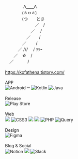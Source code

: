 

　　　　 Λ____Λ <br/>
　　　　(ㅎㅁㅎ) <br/>
　　　　(つ　　と彡 <br/>
　　　　　　　／　/ <br/>
　　　　　　／　 / <br/>
　　　　　／　　/ <br/>
　　　　／　　 / <br/>
　　　／ /// 　/ ﾂﾂｰ <br/>
　　／　☆　/ <br/>
　／　　 　/<br/>  
https://kofathena.tistory.com/
<br/>
<br/>
APP <br/>
![Android](https://img.shields.io/badge/Android-3DDC84?style=for-the-badge&logo=android&logoColor=white) :heavy_minus_sign:
![Kotlin](https://img.shields.io/badge/kotlin-%237F52FF.svg?style=for-the-badge&logo=kotlin&logoColor=white) ![Java](https://img.shields.io/badge/java-%23ED8B00.svg?style=for-the-badge&logo=openjdk&logoColor=white)
<br/> 
<br/>
Release <br/>
![Play Store](https://img.shields.io/badge/Google_Play-414141?style=for-the-badge&logo=google-play&logoColor=white)
<br/><br/>
Web <br/>
<img src="https://img.shields.io/badge/html5-E34F26?style=for-the-badge&logo=html5&logoColor=white"> 
![CSS3](https://img.shields.io/badge/css3-%231572B6.svg?style=for-the-badge&logo=css3&logoColor=white)
<img src="https://img.shields.io/badge/javascript-F7DF1E?style=for-the-badge&logo=javascript&logoColor=black"> 
<img src="https://img.shields.io/badge/bootstrap-7952B3?style=for-the-badge&logo=bootstrap&logoColor=white">
![PHP](https://img.shields.io/badge/php-%23777BB4.svg?style=for-the-badge&logo=php&logoColor=white)
![jQuery](https://img.shields.io/badge/jquery-%230769AD.svg?style=for-the-badge&logo=jquery&logoColor=white)
<br/> <br/>
Design  <br/>
![Figma](https://img.shields.io/badge/figma-%23F24E1E.svg?style=for-the-badge&logo=figma&logoColor=white)
<br/> <br/>
Blog & Social <br/>
![Notion](https://img.shields.io/badge/Notion-%23000000.svg?style=for-the-badge&logo=notion&logoColor=white)
<img src="https://img.shields.io/badge/Tistoty-000000?style=for-the-badge&logo=Tistoty&logoColor=white"/>
![Slack](https://img.shields.io/badge/Slack-4A154B?style=for-the-badge&logo=slack&logoColor=white)


